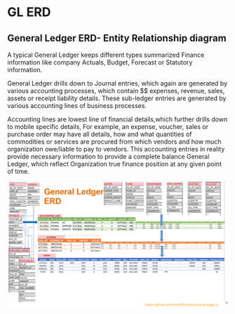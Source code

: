 # GL ERD

## General Ledger ERD- Entity Relationship diagram

A typical General Ledger keeps different types summarized Finance information like company Actuals, Budget, Forecast or Statutory information.

General Ledger drills down to Journal entries, which again are generated by various accounting processes, which contain $$ expenses, revenue, sales, assets or receipt liability details.
These sub-ledger entries are generated by various accounting lines of business processes.

Accounting lines are lowest line of financial details,which further drills down to mobile specific details,
For example, an expense, voucher, sales or purchase order may have all details, how and what quantities of commodities or services are procured from which vendors and how much organization owe/liable to pay to vendors.
This accounting entries in reality provide necessary information to provide a complete balance General Ledger, which reflect Organization true finance position at any given point of time.

![GL ERD](https://github.com/AmitXShukla/AmitXShukla.github.io/raw/master/blogs/PlutoCon/gl_erd.png)
